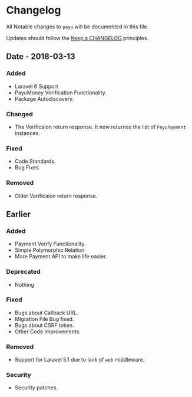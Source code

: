 # Changelog

All Notable changes to `payu` will be documented in this file.

Updates should follow the [Keep a CHANGELOG](http://keepachangelog.com/) principles.

## Date - 2018-03-13

### Added
- Laravel 6 Support
- PayuMoney Verification Functionality.
- Package Autodiscovery.

### Changed
- The Verificaion return response. It now returnes the list of `PayuPayment` instances.

### Fixed
- Code Standards.
- Bug Fixes.

### Removed
- Older Verificaion return response.

## Earlier

### Added
- Payment Verify Functionality.
- Simple Polymorphic Relation.
- More Payment API to make life easier.

### Deprecated
- Nothing

### Fixed
- Bugs about Callback URL.
- Migration File Bug fixed.
- Bugs about CSRF token.
- Other Code Improvements.

### Removed
- Support for Laravel 5.1 due to lack of `web` middleware.

### Security
- Security patches.
